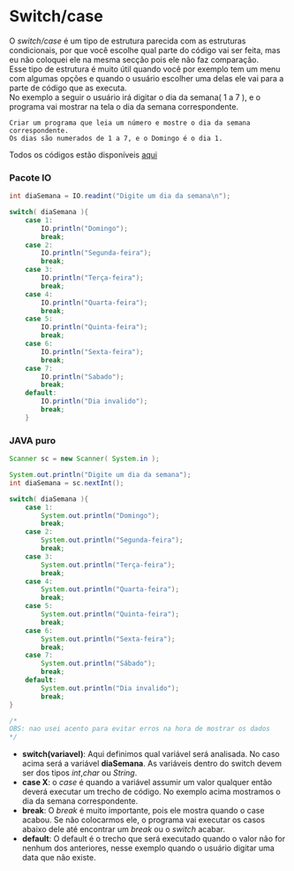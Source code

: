 # Switch/case

O *switch/case* é um tipo de estrutura parecida com as estruturas condicionais, por que você escolhe qual parte do código vai ser feita, mas eu não coloquei ele na mesma secção pois ele não faz comparação.<br />
Esse tipo de estrutura é muito útil quando você por exemplo tem um menu com algumas opções e quando o usuário escolher uma delas ele vai para a parte de código que as executa.<br/>
No exemplo a seguir o usuário irá digitar o dia da semana( 1 a 7 ), e o programa vai mostrar na tela o dia da semana correspondente.<br />

```
Criar um programa que leia um número e mostre o dia da semana correspondente.
Os dias são numerados de 1 a 7, e o Domingo é o dia 1.
```

Todos os códigos estão disponíveis [aqui](https://github.com/AlexandreVelloso/Introducao_JAVA/tree/master/Switch%20case/C%C3%B3digo)

### Pacote IO
```java
int diaSemana = IO.readint("Digite um dia da semana\n");

switch( diaSemana ){
    case 1:
        IO.println("Domingo");
        break;
    case 2:
        IO.println("Segunda-feira");
        break;
    case 3:
        IO.println("Terça-feira");
        break;
    case 4:
        IO.println("Quarta-feira");
        break;
    case 5:
        IO.println("Quinta-feira");
        break;
    case 6:
        IO.println("Sexta-feira");
        break;
    case 7:
        IO.println("Sabado");
        break;
    default:
        IO.println("Dia invalido");
        break;
    }
```

### JAVA puro
```java
Scanner sc = new Scanner( System.in );

System.out.println("Digite um dia da semana");
int diaSemana = sc.nextInt();

switch( diaSemana ){
    case 1:
        System.out.println("Domingo");
        break;
    case 2:
        System.out.println("Segunda-feira");
        break;
    case 3:
        System.out.println("Terça-feira");
        break;
    case 4:
        System.out.println("Quarta-feira");
        break;
    case 5:
        System.out.println("Quinta-feira");
        break;
    case 6:
        System.out.println("Sexta-feira");
        break;
    case 7:
        System.out.println("Sábado");
        break;
    default:
        System.out.println("Dia invalido");
        break;
}

/*
OBS: nao usei acento para evitar erros na hora de mostrar os dados
*/
```

* **switch(variavel)**: Aqui definimos qual variável será analisada. No caso acima será a variável **diaSemana**. As variáveis dentro do switch devem ser dos tipos *int*,*char* ou *String*.
* **case X**: o *case* é quando a variável assumir um valor qualquer então deverá executar um trecho de código. No exemplo acima mostramos o dia da semana correspondente.
* **break**: O *break* é muito importante, pois ele mostra quando o case acabou. Se não colocarmos ele, o programa vai executar os casos abaixo dele até encontrar um *break* ou o *switch* acabar.
* **default**: O default é o trecho que será executado quando o valor não for nenhum dos anteriores, nesse exemplo quando o usuário digitar uma data que não existe.
